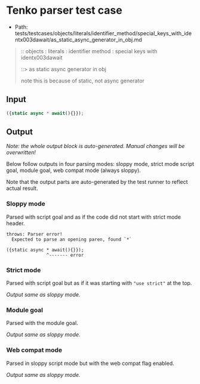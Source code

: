 # Tenko parser test case

- Path: tests/testcases/objects/literals/identifier_method/special_keys_with_identx003dawait/as_static_async_generator_in_obj.md

> :: objects : literals : identifier method : special keys with identx003dawait
>
> ::> as static async generator in obj
>
> note this is because of static, not async generator

## Input

`````js
({static async * await(){}});
`````

## Output

_Note: the whole output block is auto-generated. Manual changes will be overwritten!_

Below follow outputs in four parsing modes: sloppy mode, strict mode script goal, module goal, web compat mode (always sloppy).

Note that the output parts are auto-generated by the test runner to reflect actual result.

### Sloppy mode

Parsed with script goal and as if the code did not start with strict mode header.

`````
throws: Parser error!
  Expected to parse an opening paren, found `*`

({static async * await(){}});
               ^------- error
`````

### Strict mode

Parsed with script goal but as if it was starting with `"use strict"` at the top.

_Output same as sloppy mode._

### Module goal

Parsed with the module goal.

_Output same as sloppy mode._

### Web compat mode

Parsed in sloppy script mode but with the web compat flag enabled.

_Output same as sloppy mode._
